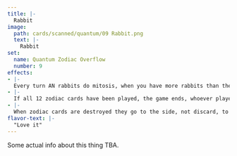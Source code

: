 ```yaml
---
title: |-
  Rabbit
image: 
  path: cards/scanned/quantum/09 Rabbit.png
  text: |-
    Rabbit
set:
  name: Quantum Zodiac Overflow
  number: 9
effects: 
- |-
  Every turn AN rabbits do mitosis, when you have more rabbits than the current population of earth (humans), Famine kills all rabbits and grants the player food=# rabbits dead.
- |-
  If all 12 zodiac cards have been played, the game ends, whoever played the most wins, 6-6 ends as a tie.
- |-
  When zodiac cards are destroyed they go to the side, not discard, to be counted at the end.
flavor-text: |-
  "Love it"
---
```

Some actual info about this thing TBA.
